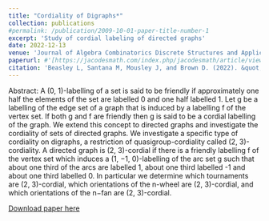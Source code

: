 ```yaml
---
title: "Cordiality of Digraphs*"
collection: publications
#permalink: /publication/2009-10-01-paper-title-number-1
excerpt: 'Study of cordial labeling of directed graphs'
date: 2022-12-13
venue: 'Journal of Algebra Combinatorics Discrete Structures and Applications'
paperurl: #'[https://jacodesmath.com/index.php/jacodesmath/article/view/195](https://jacodesmath.com/index.php/jacodesmath/article/view/195)'
citation: 'Beasley L, Santana M, Mousley J, and Brown D. (2022). &quot; Cordiality of Digraphs &quot; <i>Journal of Algebra Combinatorics Discrete Structures and Applications</i>. Vol 10:1.'
---
```


Abstract: A (0, 1)-labelling of a set is said to be friendly if approximately one half the elements of the set are
labelled 0 and one half labelled 1. Let g be a labelling of the edge set of a graph that is induced by a
labelling f of the vertex set. If both g and f are friendly then g is said to be a cordial labelling of the
graph. We extend this concept to directed graphs and investigate the cordiality of sets of directed
graphs. We investigate a specific type of cordiality on digraphs, a restriction of quasigroup-cordiality
called (2, 3)-cordiality. A directed graph is (2, 3)-cordial if there is a friendly labelling f of the vertex
set which induces a (1, −1, 0)-labelling of the arc set g such that about one third of the arcs are
labelled 1, about one third labelled -1 and about one third labelled 0. In particular we determine
which tournaments are (2, 3)-cordial, which orientations of the n-wheel are (2, 3)-cordial, and which
orientations of the n−fan are (2, 3)-cordial.

[Download paper here](https://jacodesmath.com/index.php/jacodesmath/article/view/195/158)

